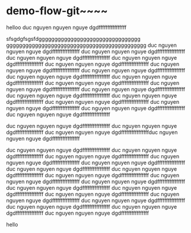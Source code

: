 # demo-flow-git~~~~
helloo
duc nguyen nguyen nguye dgdffffffffffffffff

sfsgdgfsgsfdgggggggggggggggggggggggggggggggg
gggggggggggggggggggggggggggggggggggggggggggg
duc nguyen nguyen nguye dgdffffffffffffffff
duc nguyen nguyen nguye dgdffffffffffffffff
duc nguyen nguyen nguye dgdffffffffffffffff
duc nguyen nguyen nguye dgdffffffffffffffff
duc nguyen nguyen nguye dgdffffffffffffffff
duc nguyen nguyen nguye dgdffffffffffffffff
duc nguyen nguyen nguye dgdffffffffffffffff
duc nguyen nguyen nguye dgdffffffffffffffff
duc nguyen nguyen nguye dgdffffffffffffffff
duc nguyen nguyen nguye dgdffffffffffffffff
duc nguyen nguyen nguye dgdffffffffffffffff
duc nguyen nguyen nguye dgdffffffffffffffff
duc nguyen nguyen nguye dgdffffffffffffffff
duc nguyen nguyen nguye dgdffffffffffffffff
duc nguyen nguyen nguye dgdffffffffffffffff
duc nguyen nguyen nguye dgdffffffffffffffff
duc nguyen nguyen nguye dgdffffffffffffffff
duc nguyen nguyen nguye dgdffffffffffffffff

duc nguyen nguyen nguye dgdffffffffffffffff
duc nguyen nguyen nguye dgdffffffffffffffff
duc nguyen nguyen nguye dgdffffffffffffffffduc nguyen nguyen nguye dgdffffffffffffffff

duc nguyen nguyen nguye dgdffffffffffffffff
duc nguyen nguyen nguye dgdffffffffffffffff
duc nguyen nguyen nguye dgdffffffffffffffff
duc nguyen nguyen nguye dgdffffffffffffffff
duc nguyen nguyen nguye dgdffffffffffffffff
duc nguyen nguyen nguye dgdffffffffffffffff
duc nguyen nguyen nguye dgdffffffffffffffff
duc nguyen nguyen nguye dgdffffffffffffffff
duc nguyen nguyen nguye dgdffffffffffffffff
duc nguyen nguyen nguye dgdffffffffffffffff
duc nguyen nguyen nguye dgdffffffffffffffff
duc nguyen nguyen nguye dgdffffffffffffffff
duc nguyen nguyen nguye dgdffffffffffffffff
duc nguyen nguyen nguye dgdffffffffffffffff
duc nguyen nguyen nguye dgdffffffffffffffff
duc nguyen nguyen nguye dgdffffffffffffffff
duc nguyen nguyen nguye dgdffffffffffffffff
duc nguyen nguyen nguye dgdffffffffffffffff

hello
